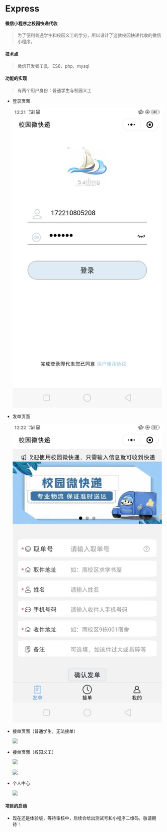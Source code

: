# Express
#### 微信小程序之校园快递代收

> 为了便利普通学生和校园义工的学分，所以设计了这款校园快递代收的微信小程序。

#### 技术点

> 微信开发者工具、ES6、php、mysql 

#### 功能的实现

> 有两个用户身份：普通学生与校园义工

- 登录页面

  ![](https://github.com/zxNoral/Express/blob/master/img/login.jpg)
  
- 发单页面

  ![](https://github.com/zxNoral/Express/blob/master/img/send.jpg)
  
- 接单页面（普通学生，无法接单）

  ![](https://github.com/zxNoral/Express/blob/master/img/receive1.jpg)

- 接单页面（校园义工）

  ![](https://github.com/zxNoral/Express/blob/master/img/receive2.jpg)
  
  ![](https://github.com/zxNoral/Express/blob/master/img/receive3.jpg)

- 个人中心

  ![](https://github.com/zxNoral/Express/blob/master/img/my.jpg)

#### 项目的启动

+ 现在还是体验版，等待审核中，后续会给出测试号和小程序二维码，敬请期待！
  
